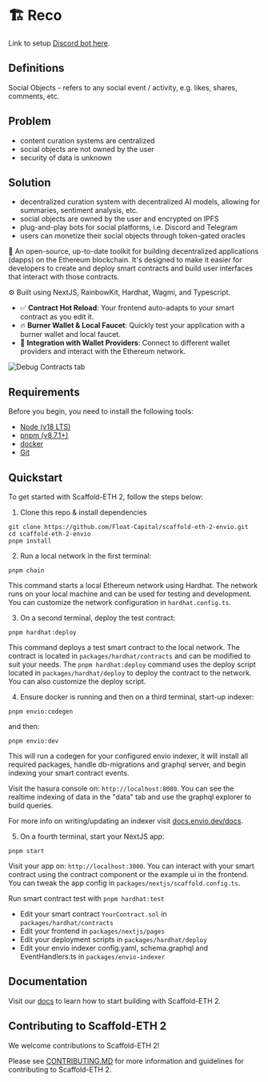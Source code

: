 # 🏗 Reco

Link to setup [Discord bot here](https://discord.com/api/oauth2/authorize?client_id=1167783878119936080&permissions=8&redirect_uri=https%3A%2F%2F0420-62-232-123-126.ngrok-free.app%2Fdiscord-oauth-callback&response_type=code&scope=guilds%20messages.read%20activities.read%20applications.commands%20guilds.join%20bot%20applications.entitlements%20applications.builds.read%20role_connections.write).

## Definitions

Social Objects - refers to any social event / activity, e.g. likes, shares, comments, etc.

## Problem

- content curation systems are centralized
- social objects are not owned by the user
- security of data is unknown

## Solution

- decentralized curation system with decentralized AI models, allowing for summaries, sentiment analysis, etc.
- social objects are owned by the user and encrypted on IPFS
- plug-and-play bots for social platforms, i.e. Discord and Telegram
- users can monetize their social objects through token-gated oracles

🧪 An open-source, up-to-date toolkit for building decentralized applications (dapps) on the Ethereum blockchain. It's designed to make it easier for developers to create and deploy smart contracts and build user interfaces that interact with those contracts.

⚙️ Built using NextJS, RainbowKit, Hardhat, Wagmi, and Typescript.

- ✅ **Contract Hot Reload**: Your frontend auto-adapts to your smart contract as you edit it.
- 🔥 **Burner Wallet & Local Faucet**: Quickly test your application with a burner wallet and local faucet.
- 🔐 **Integration with Wallet Providers**: Connect to different wallet providers and interact with the Ethereum network.

![Debug Contracts tab](https://github.com/scaffold-eth/scaffold-eth-2/assets/55535804/1171422a-0ce4-4203-bcd4-d2d1941d198b)

## Requirements

Before you begin, you need to install the following tools:

- [Node (v18 LTS)](https://nodejs.org/en/download/)
- [pnpm (v8.7.1+)](https://pnpm.io/installation)
- [docker](https://docs.docker.com/engine/install/)
- [Git](https://git-scm.com/downloads)

## Quickstart

To get started with Scaffold-ETH 2, follow the steps below:

1. Clone this repo & install dependencies

```
git clone https://github.com/Float-Capital/scaffold-eth-2-envio.git
cd scaffold-eth-2-envio
pnpm install
```

2. Run a local network in the first terminal:

```
pnpm chain
```

This command starts a local Ethereum network using Hardhat. The network runs on your local machine and can be used for testing and development. You can customize the network configuration in `hardhat.config.ts`.

3. On a second terminal, deploy the test contract:

```
pnpm hardhat:deploy
```

This command deploys a test smart contract to the local network. The contract is located in `packages/hardhat/contracts` and can be modified to suit your needs. The `pnpm hardhat:deploy` command uses the deploy script located in `packages/hardhat/deploy` to deploy the contract to the network. You can also customize the deploy script.

4. Ensure docker is running and then on a third terminal, start-up indexer:

```
pnpm envio:codegen
```

and then:

```
pnpm envio:dev
```

This will run a codegen for your configured envio indexer, it will install all required packages, handle db-migrations and graphql server, and begin indexing your smart contract events.

Visit the hasura console on: `http://localhost:8080`. You can see the realtime indexing of data in the "data" tab and use the graphql explorer to build queries.

For more info on writing/updating an indexer visit [docs.envio.dev/docs](https://docs.envio.dev/docs/overview).

5. On a fourth terminal, start your NextJS app:

```
pnpm start
```

Visit your app on: `http://localhost:3000`. You can interact with your smart contract using the contract component or the example ui in the frontend. You can tweak the app config in `packages/nextjs/scaffold.config.ts`.

Run smart contract test with `pnpm hardhat:test`

- Edit your smart contract `YourContract.sol` in `packages/hardhat/contracts`
- Edit your frontend in `packages/nextjs/pages`
- Edit your deployment scripts in `packages/hardhat/deploy`
- Edit your envio indexer config.yaml, schema.graphql and EventHandlers.ts in `packages/envio-indexer`

## Documentation

Visit our [docs](https://docs.scaffoldeth.io) to learn how to start building with Scaffold-ETH 2.

## Contributing to Scaffold-ETH 2

We welcome contributions to Scaffold-ETH 2!

Please see [CONTRIBUTING.MD](https://github.com/scaffold-eth/scaffold-eth-2/blob/main/CONTRIBUTING.md) for more information and guidelines for contributing to Scaffold-ETH 2.
